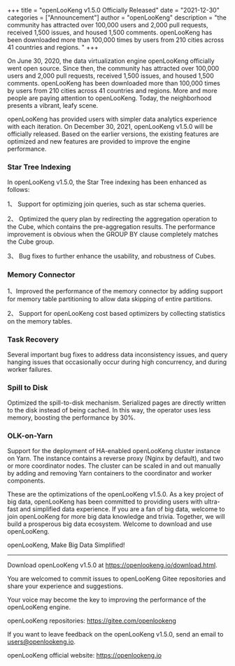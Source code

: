 +++ 
title = "openLooKeng v1.5.0 Officially Released"
date = "2021-12-30"
categories = ["Announcement"]
author = "openLooKeng"
description = "the community has attracted over 100,000 users and 2,000 pull requests, received 1,500 issues, and housed 1,500 comments. openLooKeng has been downloaded more than 100,000 times by users from 210 cities across 41 countries and regions. "
+++
 
On June 30, 2020, the data virtualization engine openLooKeng officially went open source. Since then, the community has attracted over 100,000 users and 2,000 pull requests, received 1,500 issues, and housed 1,500 comments. openLooKeng has been downloaded more than 100,000 times by users from 210 cities across 41 countries and regions. More and more people are paying attention to openLooKeng. Today, the neighborhood presents a vibrant, leafy scene. 

openLooKeng has provided users with simpler data analytics experience with each iteration. On December 30, 2021, openLooKeng v1.5.0 will be officially released. Based on the earlier versions, the existing features are optimized and new features are provided to improve the engine performance.

 
### Star Tree Indexing
In openLooKeng v1.5.0, the Star Tree indexing has been enhanced as follows:

1、 Support for optimizing join queries, such as star schema queries.

2、 Optimized the query plan by redirecting the aggregation operation to the Cube, which contains the pre-aggregation results. The performance improvement is obvious when the GROUP BY clause completely matches the Cube group.

3、 Bug fixes to further enhance the usability, and robustness of Cubes.


### Memory Connector

1、Improved the performance of the memory connector by adding support for memory table partitioning to allow data skipping of entire partitions.

2、 Support for openLooKeng cost based optimizers by collecting statistics on the memory tables.

### Task Recovery
Several important bug fixes to address data inconsistency issues, and query hanging issues that occasionally occur during high concurrency, and during worker failures.

### Spill to Disk

Optimized the spill-to-disk mechanism. Serialized pages are directly written to the disk instead of being cached. In this way, the operator uses less memory, boosting the performance by 30%.


### OLK-on-Yarn
Support for the deployment of HA-enabled openLooKeng cluster instance on Yarn. The instance contains a reverse proxy (Nginx by default), and two or more coordinator nodes. The cluster can be scaled in and out manually by adding and removing Yarn containers to the coordinator and worker components.

These are the optimizations of the openLooKeng v1.5.0. As a key project of big data, openLooKeng has been committed to providing users with ultra-fast and simplified data experience. If you are a fan of big data, welcome to join openLooKeng for more big data knowledge and trivia. Together, we will build a prosperous big data ecosystem. Welcome to download and use openLooKeng. 

openLooKeng, Make Big Data Simplified!

---

Download openLooKeng v1.5.0 at <https://openlookeng.io/download.html>.

You are welcomed to commit issues to openLooKeng Gitee repositories and share your experience and suggestions. 

Your voice may become the key to improving the performance of the openLooKeng engine.


openLooKeng repositories: <https://gitee.com/openlookeng>

If you want to leave feedback on the openLooKeng v1.5.0, send an email to users@openlookeng.io.

openLooKeng official website: <https://openlookeng.io>
 


